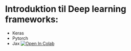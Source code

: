 # Introduktion til Deep learning frameworks:
- Keras
- Pytorch
- Jax
[![Open In Colab](https://colab.research.google.com/assets/colab-badge.svg)](https://colab.research.google.com/github/JakobKHAndersen/dl-sdu-e23/blob/master/Deep_learning_frameworks/Frameworks.ipynb)
